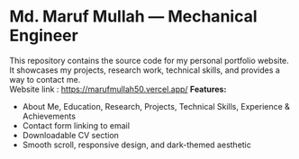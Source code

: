 # Md. Maruf Mullah — Mechanical Engineer
This repository contains the source code for my personal portfolio website.  
It showcases my projects, research work, technical skills, and provides a way to contact me.  
Website link : https://marufmullah50.vercel.app/
**Features:**
- About Me, Education, Research, Projects, Technical Skills, Experience & Achievements
- Contact form linking to email
- Downloadable CV section
- Smooth scroll, responsive design, and dark-themed aesthetic
